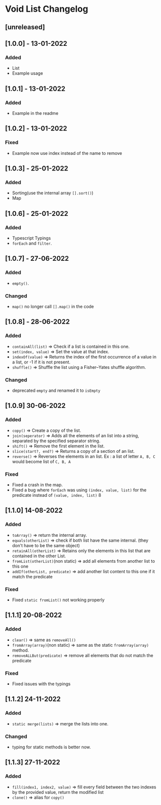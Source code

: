 # Void List Changelog

## [unreleased]

## [1.0.0] - 13-01-2022

### Added
- List
- Example usage

## [1.0.1] - 13-01-2022

### Added
- Example in the readme

## [1.0.2] - 13-01-2022

### Fixed
- Example now use index instead of the name to remove

## [1.0.3] - 25-01-2022

### Added
- Sorting(use the internal array `[].sort()`)
- Map

## [1.0.6] - 25-01-2022

### Added
- Typescript Typings
- `forEach` and `filter`.

## [1.0.7] - 27-06-2022

### Added
- `empty()`.

### Changed
- `map()` no longer call `[].map()` in the code

## [1.0.8] - 28-06-2022

### Added
- `containAll(list)` => Check if a list is contained in this one.
- `set(index, value)` => Set the value at that index.
- `indexOf(value)` => Returns the index of the first occurrence of a value in a list, or -1 if it is not present.
- `shuffle()` => Shuffle the list using a Fisher–Yates shuffle algorithm.

### Changed
- deprecated `empty` and renamed it to `isEmpty`

## [1.0.9] 30-06-2022

### Added
- `copy()` => Create a copy of the list.
- `join(seperator)` => Adds all the elements of an list into a string, separated by the specified separator string.
- `shift()` => Remove the first element in the list.
- `slice(start?, end?)` => Returns a copy of a section of an list. 
- `reverse()` => Reverses the elements in an list. Ex : a list of letter `A, B, C` would become list of `C, B, A`

### Fixed
- Fixed a crash in the map.
- Fixed a bug where `forEach` was using `(index, value, list)` for the predicate instead of `(value, index, list)`
8
## [1.1.0] 14-08-2022

### Added
- `toArray()` => return the internal array.
- `equals(otherList)` => check if both list have the same internal. (they don't have to be the same object)
- `retainAll(otherList)` => Retains only the elements in this list that are contained in the other List.
- `fromList(otherList)`(non static) => add all elements from another list to this one
- `addIf(otherList, predicate)` => add another list content to this one if it match the predicate

### Fixed
- Fixed `static fromList()` not working properly

## [1.1.1] 20-08-2022

### Added
- `clear()` => same as `removeAll()`
- `fromArray(array)`(non static) => same as the static `fromArray(array)` method.
- `removeALLBut(predicate)` => remove all elements that do not match the predicate

### Fixed
- Fixed issues with the typings

## [1.1.2] 24-11-2022

### Added
- `static merge(lists)` => merge the lists into one.

### Changed
- typing for static methods is better now.

## [1.1.3] 27-11-2022

### Added
- `fill(index1, index2, value)` => fill every field between the two indexes by the provided value, return the modified list
- `clone()` => alias for `copy()`